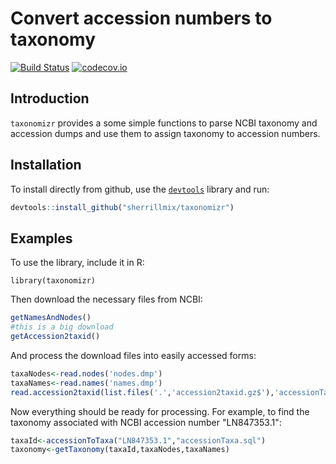 # Convert accession numbers to taxonomy

[![Build Status](https://travis-ci.org/sherrillmix/taxonomizr.svg?branch=master)](https://travis-ci.org/sherrillmix/taxonomizr)
[![codecov.io](https://codecov.io/github/sherrillmix/dnaplotr/taxonomizr.svg?branch=master)](https://codecov.io/github/sherrillmix/taxonomizr?branch=master)

## Introduction

`taxonomizr` provides a some simple functions to parse NCBI taxonomy and accession dumps and use them to assign taxonomy to accession numbers.

## Installation
To install directly from github, use the [<code>devtools</code>](https://github.com/hadley/devtools) library and run:

```r
devtools::install_github("sherrillmix/taxonomizr")
```

## Examples

To use the library, include it in R:
```
library(taxonomizr)
```

Then download the necessary files from NCBI:

```r
getNamesAndNodes()
#this is a big download
getAccession2taxid()
```

And process the download files into easily accessed forms:

```r
taxaNodes<-read.nodes('nodes.dmp')
taxaNames<-read.names('names.dmp')
read.accession2taxid(list.files('.','accession2taxid.gz$'),'accessionTaxa.sql')
```

Now everything should be ready for processing. For example, to find the taxonomy associated with NCBI accession number "LN847353.1":

```r
taxaId<-accessionToTaxa("LN847353.1","accessionTaxa.sql")
taxonomy<-getTaxonomy(taxaId,taxaNodes,taxaNames)
```
